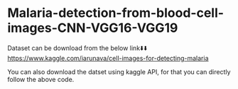 # Malaria-detection-from-blood-cell-images-CNN-VGG16-VGG19

Dataset can be download from the below link⬇️⬇️
https://www.kaggle.com/iarunava/cell-images-for-detecting-malaria

You can also download the datset using kaggle API, for that you can directly follow the above code. 
